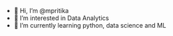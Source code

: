 - 👋 Hi, I’m @mpritika
- 👀 I’m interested in Data Analytics
- 🌱 I’m currently learning python, data science and ML

<!---
mpritika/mpritika is a ✨ special ✨ repository because its `README.md` (this file) appears on your GitHub profile.
You can click the Preview link to take a look at your changes.
--->
